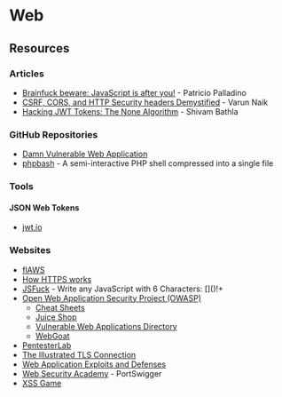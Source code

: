 # Web

## Resources

### Articles

* [Brainfuck beware: JavaScript is after you!](https://patriciopalladino.com/blog/2012/08/09/non-alphanumeric-javascript.html) - Patricio Palladino
* [CSRF, CORS, and HTTP Security headers Demystified](https://blog.vnaik.com/posts/web-attacks.html) - Varun Naik
* [Hacking JWT Tokens: The None Algorithm](https://blog.pentesteracademy.com/hacking-jwt-tokens-the-none-algorithm-67c14bb15771) - Shivam Bathla

### GitHub Repositories

* [Damn Vulnerable Web Application](https://github.com/digininja/DVWA)
* [phpbash](https://github.com/Arrexel/phpbash) - A semi-interactive PHP shell compressed into a single file

### Tools

#### JSON Web Tokens

* [jwt.io](https://jwt.io/)

### Websites

* [flAWS](http://flaws.cloud/)
* [How HTTPS works](https://howhttps.works/)
* [JSFuck](http://www.jsfuck.com/) - Write any JavaScript with 6 Characters: \[]\()!+
* [Open Web Application Security Project (OWASP)](https://owasp.org/)
  * [Cheat Sheets](https://cheatsheetseries.owasp.org/)
  * [Juice Shop](https://owasp.org/www-project-juice-shop/)
  * [Vulnerable Web Applications Directory](https://owasp.org/www-project-vulnerable-web-applications-directory/)
  * [WebGoat](https://owasp.org/www-project-webgoat/)
* [PentesterLab](https://pentesterlab.com/)
* [The Illustrated TLS Connection](https://tls.ulfheim.net/)
* [Web Application Exploits and Defenses](https://google-gruyere.appspot.com/)
* [Web Security Academy](https://portswigger.net/web-security) - PortSwigger
* [XSS Game](https://xss-game.appspot.com/)
